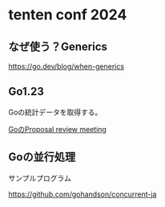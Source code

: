 # tenten conf 2024

## なぜ使う？Generics

https://go.dev/blog/when-generics

## Go1.23

Goの統計データを取得する。

[GoのProposal review meeting](https://github.com/golang/go/issues/33502)

## Goの並行処理

サンプルプログラム

https://github.com/gohandson/concurrent-ja
